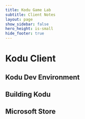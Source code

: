 ```yaml
---
title: Kodu Game Lab
subtitle: Client Notes
layout: page
show_sidebar: false
hero_height: is-small
hide_footer: true
---
```


# Kodu Client
## Kodu Dev Environment

## Building Kodu

## Microsoft Store
